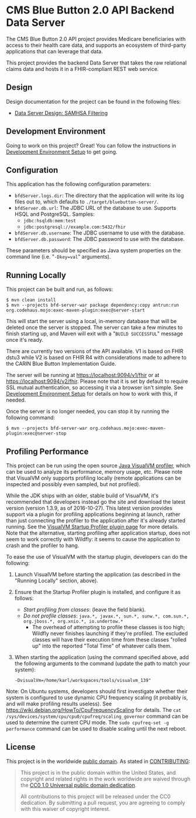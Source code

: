 # CMS Blue Button 2.0 API Backend Data Server

The CMS Blue Button 2.0 API project provides Medicare beneficiaries with access to their health care data, and supports an ecosystem of third-party applications that can leverage that data.

This project provides the backend Data Server that takes the raw relational claims data and hosts it in a FHIR-compliant REST web service.

## Design

Design documentation for the project can be found in the following files:

* [Data Server Design: SAMHSA Filtering](./dev/design-samhsa-filtering.md)

## Development Environment

Going to work on this project? Great! You can follow the instructions in [Development Environment Setup](./dev/devenv-readme.md) to get going.

## Configuration

This application has the following configuration parameters:

* `bfdServer.logs.dir`: The directory that the application will write its log files out to, which defaults to `./target/bluebutton-server/`.
* `bfdServer.db.url`: The JDBC URL of the database to use. Supports HSQL and PostgreSQL. Samples:
    * `jdbc:hsqldb:mem:test`
    * `jdbc:postgresql://example.com:5432/fhir`
* `bfdServer.db.username`: The JDBC username to use with the database.
* `bfdServer.db.password`: The JDBC password to use with the database.

These parameters should be specified as Java system properties on the command line (i.e. "`-Dkey=val`" arguments).

## Running Locally

This project can be built and run, as follows:

    $ mvn clean install
    $ mvn --projects bfd-server-war package dependency:copy antrun:run org.codehaus.mojo:exec-maven-plugin:exec@server-start

This will start the server using a local, in-memory database that will be deleted once the server is stopped. The server can take a few minutes to finish starting up, and Maven will exit with a "`BUILD SUCCESSFUL`" message once it's ready. 

There are currently two versions of the API available. V1 is based on FHIR dstu3 while V2 is based on FHIR R4 with considerations made to adhere to the CARIN Blue Button Implementation Guide. 

The server will be running at <https://localhost:9094/v1/fhir> or at <https://localhost:9094/v2/fhir>. Please note that it is set by default to require SSL mutual authentication, so accessing it via a browser isn't simple. See [Development Environment Setup](./dev/devenv-readme.md) for details on how to work with this, if needed.

Once the server is no longer needed, you can stop it by running the following command:

    $ mvn --projects bfd-server-war org.codehaus.mojo:exec-maven-plugin:exec@server-stop

## Profiling Performance

This project can be run using the open source [Java VisualVM profiler](https://visualvm.github.io/), which can be used to analyze its performance, memory usage, etc. Please note that VisualVM only supports profiling locally (remote applications can be inspected and possibly even sampled, but not profiled).

While the JDK ships with an older, stable build of VisualVM, it's recommended that developers instead go the site and download the latest version (version 1.3.9, as of 2016-10-27). This latest version provides support via a plugin for profiling applications beginning at launch, rather than just connecting the profiler to the application after it's already started running. See the [VisualVM Startup Profiler plugin page](http://visualvm.java.net/startupprofiler.html) for more details. Note that the alternative, starting profiling after application startup, does not seem to work correctly with Wildfly: it seems to cause the application to crash and the profiler to hang.

To ease the use of VisualVM with the startup plugin, developers can do the following:

1. Launch VisualVM before starting the application (as described in the "Running Locally" section, above).
1. Ensure that the Startup Profiler plugin is installed, and configure it as follows:
    * _Start profiling from classes_: (leave the field blank).
    * _Do not profile classes_: `java.*, javax.*, sun.*, sunw.*, com.sun.*, org.jboss.*, org.xnio.*, io.undertow.*`
        * The overhead of attempting to profile these classes is too high; Wildfly never finishes launching if they're profiled. The excluded classes will have their execution time from these classes "rolled up" into the reported "Total Time" of whatever calls them.
1. When starting the application (using the command specified above, add the following arguments to the command (update the path to match your system):
    
    ```
    -DvisualVm=/home/karl/workspaces/tools/visualvm_139"
    ```

Note: On Ubuntu systems, developers should first investigate whether their system is configured to use dynamic CPU frequency scaling (it probably is, and will make profiling results useless). See <https://wiki.debian.org/HowTo/CpuFrequencyScaling> for details. The `cat /sys/devices/system/cpu/cpu0/cpufreq/scaling_governor` command can be used to determine the current CPU mode. The `sudo cpufreq-set -g performance` command can be used to disable scaling until the next reboot.

## License

This project is in the worldwide [public domain](LICENSE.md). As stated in [CONTRIBUTING](CONTRIBUTING.md):

> This project is in the public domain within the United States, and copyright and related rights in the work worldwide are waived through the [CC0 1.0 Universal public domain dedication](https://creativecommons.org/publicdomain/zero/1.0/).
>
> All contributions to this project will be released under the CC0 dedication. By submitting a pull request, you are agreeing to comply with this waiver of copyright interest.
